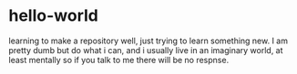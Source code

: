 # hello-world
learning to make a repository
well, just trying to learn something new. 
I am pretty dumb but do what i can, and i usually live
in an imaginary world, at least mentally so if you talk to me
there will be no respnse.
